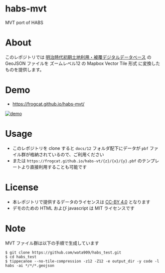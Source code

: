 # habs-mvt

MVT port of HABS

# About

このレポジトリでは [明治時代初期土地利用・被覆デジタルデータベース](https://github.com/wata909/habs_test) の GeoJSON ファイルを
ズームレベル12 の Mapbox Vector Tile 形式 に変換したものを提供します。

# Demo

- <https://frogcat.github.io/habs-mvt/>

[![demo](https://user-images.githubusercontent.com/12029629/80337956-270f2f80-8896-11ea-92cd-b40282ffae7d.png)](https://frogcat.github.io/habs-mvt/)



# Usage

- このレポジトリを clone すると `docs/12` フォルダ配下にデータが `pbf` ファイル群が格納されているので、ご利用ください
- または `https://frogcat.github.io/habs-vt/{z}/{x}/{y}.pbf` のテンプレートより直接利用することも可能です


# License

- 本レポジトリで提供するデータのライセンスは [CC-BY 4.0](https://creativecommons.org/licenses/by/4.0/deed.ja) となります
- デモのための HTML および javascript は MIT ライセンスです

# Note

MVT ファイル群は以下の手順で生成しています

```
$ git clone https://github.com/wata909/habs_test.git
$ cd habs_test
$ tippecanoe --no-tile-compression -z12 -Z12 -e output_dir -y code -l habs -ai */*/*.geojson
```
